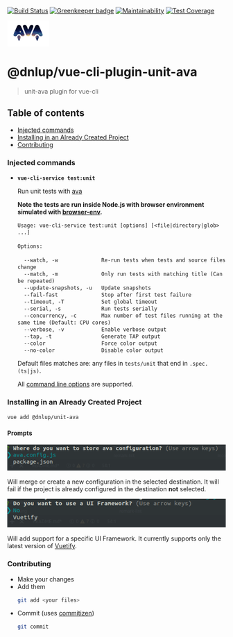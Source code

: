 [![Build Status](https://travis-ci.com/dnlup/vue-cli-plugin-unit-ava.svg?token=zu3SxXGFaq3y1hcTQfC6&branch=master)](https://travis-ci.com/dnlup/vue-cli-plugin-unit-ava) [![Greenkeeper badge](https://badges.greenkeeper.io/dnlup/vue-cli-plugin-unit-ava.svg?token=afd39f2e241ccb41748b27d5b16c32d4a8922b23319dbd178352c5a12aa4c967&ts=1552668377939)](https://greenkeeper.io/)
[![Maintainability](https://api.codeclimate.com/v1/badges/24a9748c22097d1f5cf8/maintainability)](https://codeclimate.com/github/dnlup/vue-cli-plugin-unit-ava/maintainability)
[![Test Coverage](https://api.codeclimate.com/v1/badges/24a9748c22097d1f5cf8/test_coverage)](https://codeclimate.com/github/dnlup/vue-cli-plugin-unit-ava/test_coverage)

<img src="ava.png" height=60>

# @dnlup/vue-cli-plugin-unit-ava

> unit-ava plugin for vue-cli


## Table of contents
* [Injected commands](#injected-commands)
* [Installing in an Already Created Project](#installing-in-an-already-created-project)
* [Contributing](#contributing)

### Injected commands

- **`vue-cli-service test:unit`**

  Run unit tests with [ava](https://github.com/avajs/ava)

  **Note the tests are run inside Node.js with browser environment simulated with [browser-env](https://github.com/lukechilds/browser-env).**

  ```
  Usage: vue-cli-service test:unit [options] [<file|directory|glob> ...]

  Options:

    --watch, -w              Re-run tests when tests and source files change
    --match, -m              Only run tests with matching title (Can be repeated)
    --update-snapshots, -u   Update snapshots
    --fail-fast              Stop after first test failure
    --timeout, -T            Set global timeout
    --serial, -s             Run tests serially
    --concurrency, -c        Max number of test files running at the same time (Default: CPU cores)
    --verbose, -v            Enable verbose output
    --tap, -t                Generate TAP output
    --color                  Force color output
    --no-color               Disable color output
  ```

  Default files matches are: any files in `tests/unit` that end in `.spec.(ts|js)`.

  All [command line options](https://github.com/avajs/ava/blob/master/docs/05-command-line.md) are supported.

### Installing in an Already Created Project

```bash
vue add @dnlup/unit-ava
```

#### Prompts
![prompt_1](./assets/prompt_1.png)

Will merge or create a new configuration in the selected destination. It will fail if the project is already configured in the destination **not** selected.

![prompt_2](./assets/prompt_2.png)

Will add support for a specific UI Framework. It currently supports only the latest version of [Vuetify](https://vuetifyjs.com/en/).

### Contributing

* Make your changes
* Add them
  ```bash
  git add <your files>
  ```
* Commit (uses [commitizen](https://github.com/commitizen/cz-cli))
  ```bash
  git commit
  ```
